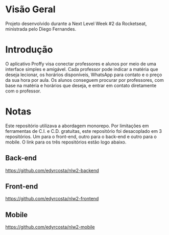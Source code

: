 # Visão Geral

Projeto desenvolvido durante a Next Level Week #2 da Rocketseat, ministrada pelo Diego Fernandes.

# Introdução

O aplicativo Proffy visa conectar professores e alunos por meio de uma interface simples e amigável. Cada professor pode indicar a matéria que deseja lecionar, os horários disponíveis, WhatsApp para contato e o preço da sua hora por aula. Os alunos conseguem procurar por professores, com base na matéria e horários que deseja, e entrar em contato diretamente com o professor.

# Notas

Este repositório utilizava a abordagem monorepo. Por limitações em ferramentas de C.I. e C.D. gratuitas, este repositório foi desacoplado em 3 repositórios. Um para o front-end, outro para o back-end e outro para o mobile. O link para os três repositórios estão logo abaixo.

## Back-end

https://github.com/edyrcosta/nlw2-backend

## Front-end

https://github.com/edyrcosta/nlw2-frontend

## Mobile

https://github.com/edyrcosta/nlw2-mobile
